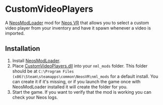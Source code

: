 # CustomVideoPlayers

A [NeosModLoader](https://github.com/zkxs/NeosModLoader) mod for [Neos VR](https://neos.com/) that allows you to select a custom video player from your inventory and have it spawn whenever a video is imported.

## Installation
1. Install [NeosModLoader](https://github.com/zkxs/NeosModLoader).
1. Place [CustomVideoPlayers.dll](https://github.com/art0007i/CustomVideoPlayers/releases/latest/download/CustomVideoPlayers.dll) into your `nml_mods` folder. This folder should be at `C:\Program Files (x86)\Steam\steamapps\common\NeosVR\nml_mods` for a default install. You can create it if it's missing, or if you launch the game once with NeosModLoader installed it will create the folder for you.
1. Start the game. If you want to verify that the mod is working you can check your Neos logs.
